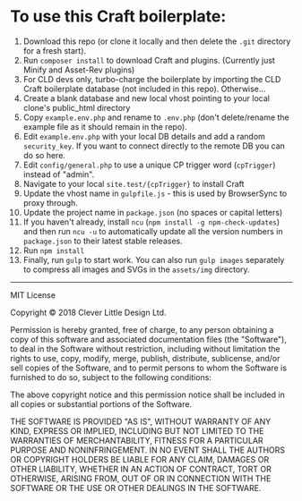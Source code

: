 To use this Craft boilerplate:
====================================

1. Download this repo (or clone it locally and then delete the `.git` directory for a fresh start).
1. Run `composer install` to download Craft and plugins. (Currently just Minify and Asset-Rev plugins)
1. For CLD devs only, turbo-charge the boilerplate by importing the CLD Craft boilerplate database (not included in this repo). Otherwise...
1. Create a blank database and new local vhost pointing to your local clone's public_html directory
1. Copy `example.env.php` and rename to `.env.php` (don't delete/rename the example file as it should remain in the repo).
1. Edit `example.env.php` with your local DB details and add a random `security_key`. If you want to connect directly to the remote DB you can do so here.
1. Edit `config/general.php` to use a unique CP trigger word (`cpTrigger`) instead of "admin".
1. Navigate to your local `site.test/{cpTrigger}` to install Craft
1. Update the vhost name in `gulpfile.js` - this is used by BrowserSync to proxy through.
1. Update the project name in `package.json` (no spaces or capital letters)
1. If you haven't already, install `ncu` (`npm install -g npm-check-updates`) and then run `ncu -u` to automatically update all the version numbers in `package.json` to their latest stable releases.
1. Run `npm install`
1. Finally, run `gulp` to start work. You can also run `gulp images` separately to compress all images and SVGs in the `assets/img` directory.

-------------------------------------------

MIT License

Copyright &copy; 2018 Clever Little Design Ltd.

Permission is hereby granted, free of charge, to any person obtaining a copy
of this software and associated documentation files (the "Software"), to deal
in the Software without restriction, including without limitation the rights
to use, copy, modify, merge, publish, distribute, sublicense, and/or sell
copies of the Software, and to permit persons to whom the Software is
furnished to do so, subject to the following conditions:

The above copyright notice and this permission notice shall be included in all
copies or substantial portions of the Software.

THE SOFTWARE IS PROVIDED "AS IS", WITHOUT WARRANTY OF ANY KIND, EXPRESS OR
IMPLIED, INCLUDING BUT NOT LIMITED TO THE WARRANTIES OF MERCHANTABILITY,
FITNESS FOR A PARTICULAR PURPOSE AND NONINFRINGEMENT. IN NO EVENT SHALL THE
AUTHORS OR COPYRIGHT HOLDERS BE LIABLE FOR ANY CLAIM, DAMAGES OR OTHER
LIABILITY, WHETHER IN AN ACTION OF CONTRACT, TORT OR OTHERWISE, ARISING FROM,
OUT OF OR IN CONNECTION WITH THE SOFTWARE OR THE USE OR OTHER DEALINGS IN THE
SOFTWARE.